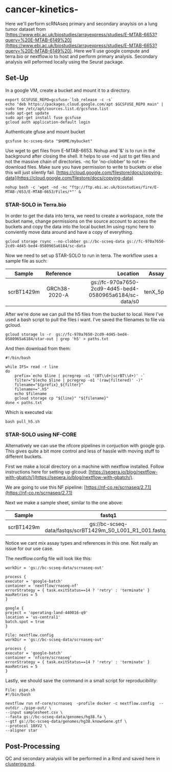 # cancer-kinetics-

Here we'll perform scRNAseq primary and secondary anaylsis on a lung tumor dataset from [https://www.ebi.ac.uk/biostudies/arrayexpress/studies/E-MTAB-6653?query=%20E-MTAB-6149%20](https://www.ebi.ac.uk/biostudies/arrayexpress/studies/E-MTAB-6653?query=%20E-MTAB-6149%20). Here we'll use google compute and terra.bio or nextflow.io to host and perform primary analysis. Secondary analysis will peformed locally using the Seurat package.

## Set-Up

In a google VM, create a bucket and mount it to a directory.
```
export GCSFUSE_REPO=gcsfuse-`lsb_release -c -s`
echo "deb https://packages.cloud.google.com/apt $GCSFUSE_REPO main" | sudo tee /etc/apt/sources.list.d/gcsfuse.list
sudo apt-get update
sudo apt-get install fuse gcsfuse
gcloud auth application-default login
```

Authenticate gfuse and mount bucket

```
gcsfuse bc-scseq-data "$HOME/mybucket"
```
Use wget to get files from E-MTAB-6653. Nohup and '&' is to run in the background after closing the shell. It helps to use -nd just to get files and not the massive chain of directories. -nc for 'no-clobber' to not re-download files. Make sure you have permission to write to buckets or else this will just silently fail. [https://cloud.google.com/filestore/docs/copying-data](https://cloud.google.com/filestore/docs/copying-data)

```
nohup bash -c 'wget -nd -nc "ftp://ftp.ebi.ac.uk/biostudies/fire/E-MTAB-/653/E-MTAB-6653/Files/*"' &
```

### STAR-SOLO in Terra.bio
In order to get the data into terra, we need to create a workspace, note the bucket name, change permissions on the source account to access the buckets and copy the data into the local bucket.Im using rsync here to conviently move data around and have a copy of everything.

```
gcloud storage rsync --no-clobber gs://bc-scseq-data gs://fc-970a7650-2cd9-4d45-bed4-0580965a6184/sc-data
```
Now we need to set up STAR-SOLO to run in terra. The workflow uses a sample file as such: 


|     Sample    |    Reference  |                        Location                         |  Assay  |
| ------------- |:-------------:| -------------------------------------------------------:| -------:|
| scrBT1429m    | GRCh38-2020-A | gs://fc-970a7650-2cd9-4d45-bed4-0580965a6184/sc-data/s0 | tenX_5p |


After we're done we can pull the h5 files from the bucket to local. Here I've used a bash script to pull the files i want. I've saved the filenames to file via gcloud.

```
gcloud storage ls -r  gs://fc-970a7650-2cd9-4d45-bed4-0580965a6184/star-out | grep 'h5' > paths.txt  
```

And then download from them:
```
#!/bin/bash 

while IFS= read -r line
do
    prefix=`echo $line | pcregrep -o1 '(BT\\d+|scrBT\\d+)' -`
    filter="$(echo $line | pcregrep -o1 '(raw|filtered)' -)"
    filename="${prefix}_${filter}"
    filename+=".h5"
    echo $filename
    gcloud storage cp "${line}" "${filename}"
done < paths.txt
```

Which is executed via:
```
bash pull_h5.sh
```


### STAR-SOLO using NF-CORE

Alternatively we can use the nfcore pipelines in conjuction with google gcp. This gives quite a bit more control and less of hassle with moving stuff to different buckets.

First we make a local directory on a machine with nextflow installed. Follow instructions here for setting up glcoud: [https://seqera.io/blog/nextflow-with-gbatch/](https://seqera.io/blog/nextflow-with-gbatch/).

We are going to use this NF pipeline: [https://nf-co.re/scrnaseq/2.7.1](https://nf-co.re/scrnaseq/2.7.1)

Next we make a sample sheet, similar to the one above:

|     Sample    |    fastq1                                                   |                        fastq2                               |  expected_cells  |
| ------------- |:-----------------------------------------------------------:| -----------------------------------------------------------:| ----------------:|
| scrBT1429m    |gs://bc-scseq-data/fastqs/scrBT1429m_S0_L001_R1_001.fastq.gz |gs://bc-scseq-data/fastqs/scrBT1429m_S0_L001_R2_001.fastq.gz |       4000       |

Notice we cant mix assay types and references in this one. Not really an issue for our use case.

The nextflow.config file will look like this:
```
workDir = 'gs://bc-scseq-data/scrnaseq-out'

process {
executor = 'google-batch'
container = 'nextflow/rnaseq-nf'
errorStrategy = { task.exitStatus==14 ? 'retry' : 'terminate' }
maxRetries = 5
}

google {
project = 'operating-land-440016-q9'
location = 'us-central1'
batch.spot = true
}

File: nextflow.config
workDir = 'gs://bc-scseq-data/scrnaseq-out'

process {
executor = 'google-batch'
container = 'nfcore/scrnaseq'
errorStrategy = { task.exitStatus==14 ? 'retry' : 'terminate' }
maxRetries = 5
}
```

Lastly, we should save the command in a small script for reproducibility:

```
File: pipe.sh
#!/bin/bash

nextflow run nf-core/scrnaseq  -profile docker -c nextflow.config  --outdir ./pipe-out/ \
--input samplesheet.csv \
--fasta gs://bc-scseq-data/genomes/hg38.fa \
--gtf gs://bc-scseq-data/genomes/hg38.knownGene.gtf \
--protocol 10XV2 \
--aligner star
```

## Post-Processing

QC and secondary analysis will be performed in a Rmd and saved here in [clustering.md](https://github.com/Benjamin-R-Clark/cancer-kinetics/blob/main/scrnaseq/clustering.md).
